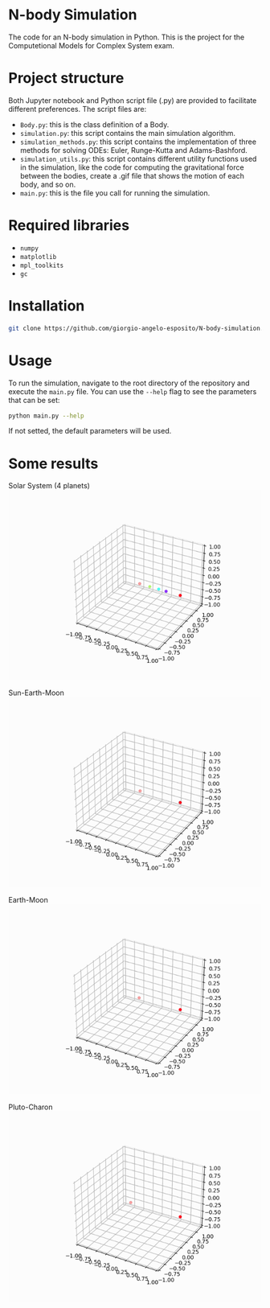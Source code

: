# N-body Simulation

The code for an N-body simulation in Python. This is the project for the Computetional Models for Complex System exam.

# Project structure

Both Jupyter notebook and Python script file (.py) are provided to facilitate different preferences.
The script files are:

* `Body.py`: this is the class definition of a Body.
* `simulation.py`: this script contains the main simulation algorithm. 
* `simulation_methods.py`: this script contains the implementation of three methods for solving ODEs: Euler, Runge-Kutta and Adams-Bashford.
* `simulation_utils.py`: this script contains different utility functions used in the simulation, like the code for computing the gravitational force between the bodies, create a .gif file that shows the motion of each body, and so on.
* `main.py`: this is the file you call for running the simulation.

# Required libraries

* `numpy`
* `matplotlib`
* `mpl_toolkits`
* `gc`

# Installation
```bash
git clone https://github.com/giorgio-angelo-esposito/N-body-simulation.git cd N-body-simulation
```

# Usage

To run the simulation, navigate to the root directory of the repository and execute the `main.py` file. You can use the `--help` flag to see the parameters that can be set:

```bash
python main.py --help
```

If not setted, the default parameters will be used.

# Some results

Solar System (4 planets)
![Solar System (4 planets)](https://github.com/giorgio-angelo-esposito/N-body-simulation/blob/main/gifs/solar_system_4.gif)

Sun-Earth-Moon
![Sun-Earth-Moon](https://github.com/giorgio-angelo-esposito/N-body-simulation/blob/main/gifs/sun_earth_moon_gif.gif)

Earth-Moon
![Earth-Moon](https://github.com/giorgio-angelo-esposito/N-body-simulation/blob/main/gifs/earth_moon_gif.gif)

Pluto-Charon
![Pluto-Charon](https://github.com/giorgio-angelo-esposito/N-body-simulation/blob/main/gifs/pluto_charon_gif.gif)
